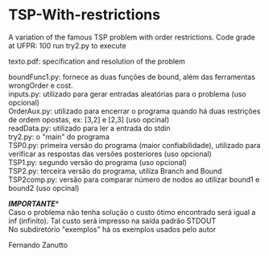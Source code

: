 # TSP-With-restrictions
A variation of the famous TSP problem with order restrictions.
Code grade at UFPR: 100
run try2.py to execute

texto.pdf: specification and resolution of the problem

boundFunc1.py: fornece as duas funções de bound, além das ferramentas wrongOrder e cost.<br/>
inputs.py: utilizado para gerar entradas aleatórias para o problema (uso opcional)<br/>
OrderAux.py: utilizado para encerrar o programa quando há duas restrições de ordem opostas, ex: [3,2] e [2,3] (uso opcinal)<br/>
readData.py: utilizado para ler a entrada do stdin<br/>
try2.py: o "main" do programa<br/>
TSP0.py: primeira versão do programa (maior confiabilidade), utilizado para verificar as respostas das versões posteriores (uso opcional)<br/>
TSP1.py: segundo versão do programa (uso opcional)<br/>
TSP2.py: terceira versão do programa, utiliza Branch and Bound<br/>
TSP2comp.py: versão para comparar número de nodos ao utilizar bound1 e bound2 (uso opcinal)<br/>

*****IMPORTANTE****** <br/>
Caso o problema não tenha solução o custo ótimo encontrado será igual a inf (infinito). Tal custo será impresso na saída padrão STDOUT<br/>
No subdiretório "exemplos" há os exemplos usados pelo autor<br/>

Fernando Zanutto
